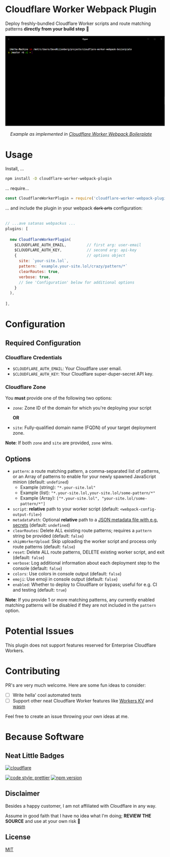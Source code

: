 # Cloudflare Worker Webpack Plugin

Deploy freshly-bundled Cloudflare Worker scripts and route matching patterns **directly from your build step** 🚀

![Example use in Cloudflare Worker Webpack Boilerplate](.github/cf-worker-webpack-boilerplate-deploy.gif?raw=true)

&nbsp;&nbsp;&nbsp;&nbsp;_Example as implemented in [Cloudflare Worker Webpack Boilerplate](https://github.com/detroitenglish/cloudflare-worker-webpack-boilerplate)_

# Usage

Install, ...
````bash
npm install -D cloudflare-worker-webpack-plugin
````

... require...

````javascript
const CloudflareWorkerPlugin = require('cloudflare-worker-webpack-plugin');
````

... and include the plugin in your webpack ~~dark arts~~ configuration:

````javascript

// ...ave satanas webpackus ...
plugins: [

  new CloudflareWorkerPlugin(
    $CLOUDFLARE_AUTH_EMAIL,         // first arg: user-email
    $CLOUDFLARE_AUTH_KEY,           // second arg: api-key
    {                               // options object
      site: `your-site.lol`,
      pattern: `example.your-site.lol/crazy/pattern/*`
      clearRoutes: true,
      verbose: true,
      // See 'Configuration' below for additional options
    }
  ),

],

````

# Configuration

## Required Configuration

### Cloudflare Credentials

* `$CLOUDFLARE_AUTH_EMAIL`: Your Cloudflare user email.
* `$CLOUDFLARE_AUTH_KEY`: Your Cloudflare super-duper-secret API key.

### Cloudflare Zone

You **must** provide one of the following two options:

* `zone`: Zone ID of the domain for which you're deploying your script

  **OR**

* `site`: Fully-qualified domain name (FQDN) of your target deployment zone.

**Note**: If both `zone` and `site` are provided, `zone` wins.

## Options

* `pattern`: a route matching pattern, a comma-separated list of patterns, or an Array of patterns to enable for your newly spawned JavaScript minion (default: `undefined`)
  - Example (string): `"*.your-site.lol"`
  - Example (list): `"*.your-site.lol,your-site.lol/some-pattern/*"`
  - Example (Array): `["*.your-site.lol", "your-site.lol/some-pattern/*"]`
* `script`: **relative** path to your worker script (default: `<webpack-config-output-file>`)
* `metadataPath`: Optional **relative** path to a [JSON metadata file with e.g. secrets](https://developers.cloudflare.com/workers/api/resource-bindings/secrets-vault/) (default: `undefined`)
* `clearRoutes`: Delete ALL existing route patterns; requires a `pattern` string be provided (default: `false`)
* `skipWorkerUpload`: Skip uploading the worker script and process only route patterns (default: `false`)
* `reset`: Delete ALL route patterns, DELETE existing worker script, and exit (default: `false`)
* `verbose`: Log additional information about each deployment step to the console (default: `false`)
* `colors`: Use colors in console output (default: `false`)
* `emoji`: Use emoji in console output (default: `false`)
* `enabled`: Whether to deploy to Cloudflare or bypass; useful for e.g. CI and testing (default: `true`)

**Note**: If you provide 1 or more matching patterns, any currently enabled matching patterns will be disabled if they are not included in the `pattern` option.


# Potential Issues

This plugin does not support features reserved for Enterprise Cloudflare Workers.


# Contributing

PR's are very much welcome. Here are some fun ideas to consider:

- [ ] Write hella' cool automated tests
- [ ] Support other neat Cloudflare Worker features like [Workers KV](https://developers.cloudflare.com/workers/kv/) and [wasm](https://developers.cloudflare.com/workers/api/resource-bindings/webassembly-modules/)

Feel free to create an issue throwing your own ideas at me.

# Because Software

## Neat Little Badges
[![cloudflare](https://www.cloudflare.com/media/images/web-badges/cf-web-badges-g-gray.png)](https://developers.cloudflare.com/workers/)


[![code style: prettier](https://img.shields.io/badge/code_style-prettier-ff69b4.svg?style=flat-square)](https://github.com/prettier/prettier) [![npm version](https://badge.fury.io/js/cloudflare-worker-webpack-plugin.svg)](https://badge.fury.io/js/cloudflare-worker-webpack-plugin)


## Disclaimer
Besides a happy customer, I am not affiliated with Cloudflare in any way.

Assume in good faith that I have no idea what I'm doing; **REVIEW THE SOURCE** and use at your own risk 🙈

## License
[MIT](./LICENSE)
